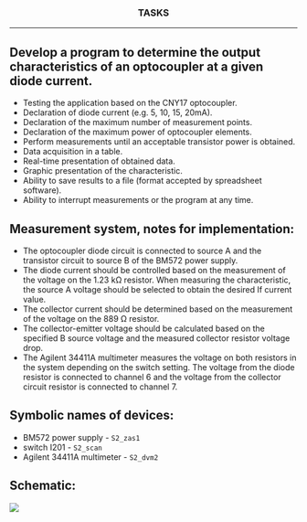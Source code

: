 <h3 align="center">TASKS</h3>

---

## Develop a program to determine the output characteristics of an optocoupler at a given diode current.
- Testing the application based on the CNY17 optocoupler.
- Declaration of diode current (e.g. 5, 10, 15, 20mA).
- Declaration of the maximum number of measurement points.
- Declaration of the maximum power of optocoupler elements.
- Perform measurements until an acceptable transistor power is obtained.
- Data acquisition in a table.
- Real-time presentation of obtained data.
- Graphic presentation of the characteristic.
- Ability to save results to a file (format accepted by spreadsheet software).
- Ability to interrupt measurements or the program at any time.

## Measurement system, notes for implementation:
- The optocoupler diode circuit is connected to source A and the transistor circuit to source B of the BM572 power supply.
- The diode current should be controlled based on the measurement of the voltage on the 1.23 kΩ resistor. When measuring the characteristic, the source A voltage should be selected to obtain the desired If current value.
- The collector current should be determined based on the measurement of the voltage on the 889 Ω resistor.
- The collector-emitter voltage should be calculated based on the specified B source voltage and the measured collector resistor voltage drop.
- The Agilent 34411A multimeter measures the voltage on both resistors in the system depending on the switch setting. The voltage from the diode resistor is connected to channel 6 and the voltage from the collector circuit resistor is connected to channel 7.

## Symbolic names of devices:
- BM572 power supply - `S2_zas1`
- switch I201 - `S2_scan`
- Agilent 34411A multimeter - `S2_dvm2`

## Schematic:
<img src="https://user-images.githubusercontent.com/62453425/216716854-7bf84f32-789d-4709-8c1e-1d46cb703c4d.png"/>
